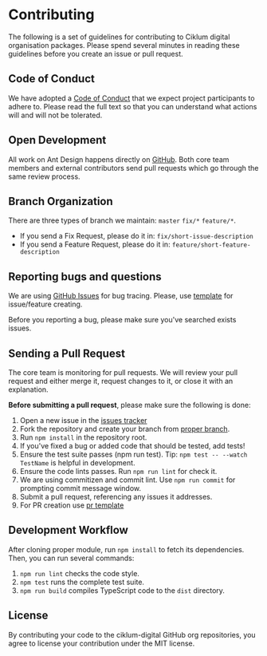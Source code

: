 # Contributing

The following is a set of guidelines for contributing to Ciklum digital organisation packages. Please spend several minutes in reading these guidelines before you create an issue or pull request.

## Code of Conduct

We have adopted a [Code of Conduct](https://github.com/ciklum-digital/module-skeleton/blob/master/CODE_OF_CONDUCT.md) that we expect project participants to adhere to. Please read the full text so that you can understand what actions will and will not be tolerated.

## Open Development

All work on Ant Design happens directly on [GitHub](https://github.com/ciklum-digital). Both core team members and external contributors send pull requests which go through the same review process.

## Branch Organization

There are three types of branch we maintain: `master` `fix/*` `feature/*`.
 
- If you send a Fix Request, please do it in: `fix/short-issue-description`
- If you send a Feature Request, please do it in: `feature/short-feature-description`

## Reporting bugs and questions

We are using [GitHub Issues](https://github.com/ciklum-digital/module-skeleton/issues) for bug tracing. Please, use [template](https://github.com/ciklum-digital/module-skeleton/tree/master/.github/ISSUE_TEMPLATE) for issue/feature creating.

Before you reporting a bug, please make sure you've searched exists issues.

## Sending a Pull Request

The core team is monitoring for pull requests. We will review your pull request and either merge it, request changes to it, or close it with an explanation.

**Before submitting a pull request**, please make sure the following is done:

1. Open a new issue in the [issues tracker](https://github.com/ciklum-digital/module-skeleton/issues)
1. Fork the repository and create your branch from [proper branch](#Branch-Organization).
1. Run `npm install` in the repository root.
1. If you've fixed a bug or added code that should be tested, add tests!
1. Ensure the test suite passes (npm run test). Tip: `npm test -- --watch TestName` is helpful in development.
1. Ensure the code lints passes. Run `npm run lint` for check it.
1. We are using commitizen and commit lint. Use `npm run commit` for prompting commit message window.
1. Submit a pull request, referencing any issues it addresses.
1. For PR creation use [pr template]([template](https://github.com/ciklum-digital/module-skeleton/tree/master/.github/PULL_REQUEST_TEMPLATE.md))

## Development Workflow

After cloning proper module, run `npm install` to fetch its dependencies. Then, you can run several commands:

1. `npm run lint` checks the code style.
1. `npm test` runs the complete test suite.
1. `npm run build` compiles TypeScript code to the `dist` directory.

## License

By contributing your code to the ciklum-digital GitHub org repositories, you agree to license your contribution under the MIT license.
